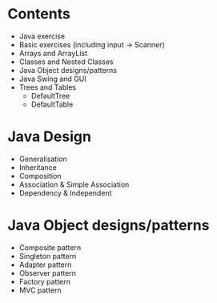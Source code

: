 # Contents
- Java exercise 
- Basic exercises (including input -> Scanner)
- Arrays and ArrayList
- Classes and Nested Classes
- Java Object designs/patterns
- Java Swing and GUI 
- Trees and Tables
  - DefaultTree
  - DefaultTable

# Java Design
- Generalisation
- Inheritance
- Composition
- Association & Simple Association
- Dependency & Independent

# Java Object designs/patterns
- Composite pattern
- Singleton pattern
- Adapter pattern
- Observer pattern
- Factory pattern
- MVC pattern
